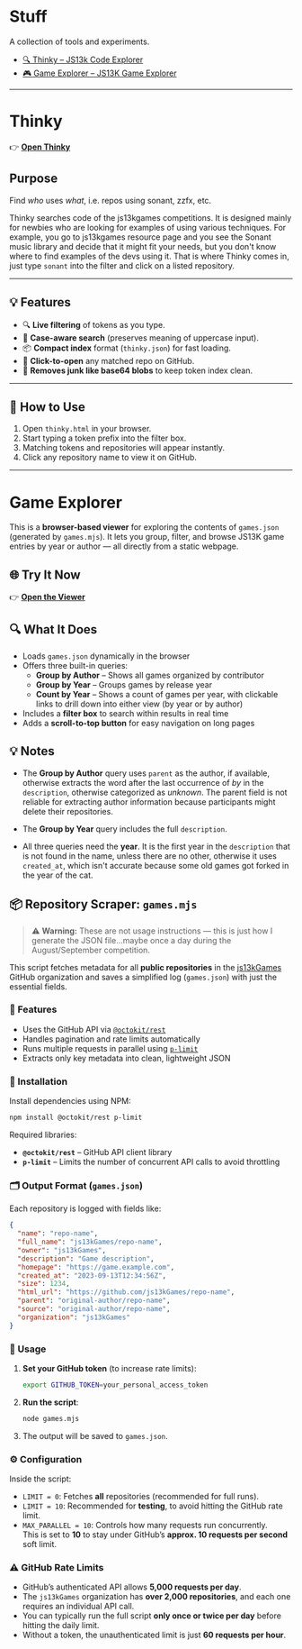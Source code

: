 
# Stuff

A collection of tools and experiments.

- [🔍 Thinky – JS13k Code Explorer](#thinky)
- [🎮 Game Explorer – JS13K Game Explorer](#game-explorer)

---




# Thinky

👉 **[Open Thinky](https://bacionejs.github.io/stuff/thinky.html)**

## Purpose  

Find *who* uses *what*, i.e. repos using sonant, zzfx, etc.

Thinky searches code of the js13kgames competitions. It is designed mainly for newbies who are looking for examples of using various techniques. For example, you go to js13kgames resource page and you see the Sonant music library and decide that it might fit your needs, but you don't know where to find examples of the devs using it. That is where Thinky comes in, just type `sonant` into the filter and click on a listed repository.

---

## 💡 Features

- 🔍 **Live filtering** of tokens as you type.
- 🧠 **Case-aware search** (preserves meaning of uppercase input).
- 📦 **Compact index** format (`thinky.json`) for fast loading.
- 📁 **Click-to-open** any matched repo on GitHub.
- 🚫 **Removes junk like base64 blobs** to keep token index clean.

---

## 🚀 How to Use

1. Open `thinky.html` in your browser.
2. Start typing a token prefix into the filter box.
3. Matching tokens and repositories will appear instantly.
4. Click any repository name to view it on GitHub.

---
 








# Game Explorer

This is a **browser-based viewer** for exploring the contents of `games.json` (generated by `games.mjs`). It lets you group, filter, and browse JS13K game entries by year or author — all directly from a static webpage.

## 🌐 Try It Now

👉 **[Open the Viewer](https://bacionejs.github.io/stuff/games.html)**

## 🔍 What It Does

- Loads `games.json` dynamically in the browser
- Offers three built-in queries:
  - **Group by Author** – Shows all games organized by contributor
  - **Group by Year** – Groups games by release year
  - **Count by Year** – Shows a count of games per year, with clickable links to drill down into either view (by year or by author)
- Includes a **filter box** to search within results in real time
- Adds a **scroll-to-top button** for easy navigation on long pages


## 💡 Notes

- The **Group by Author** query uses `parent` as the author, if available, otherwise extracts the word after the last occurrence of *by* in the `description`, otherwise categorized as *unknown*. The parent field is not reliable for extracting author information because participants might delete their repositories.

- The **Group by Year** query includes the full `description`.

- All three queries need the **year**. It is the first year in the `description` that is not found in the name, unless there are no other, otherwise it uses `created_at`, which isn't accurate because some old games got forked in the year of the cat.


## 📦 Repository Scraper: `games.mjs`
> ⚠️ **Warning:** These are not usage instructions — this is just how I generate the JSON file...maybe once a day during the August/September competition.

This script fetches metadata for all **public repositories** in the [js13kGames](https://github.com/js13kGames) GitHub organization and saves a simplified log (`games.json`) with just the essential fields.

### 🔧 Features

- Uses the GitHub API via [`@octokit/rest`](https://github.com/octokit/octokit.js)
- Handles pagination and rate limits automatically
- Runs multiple requests in parallel using [`p-limit`](https://github.com/sindresorhus/p-limit)
- Extracts only key metadata into clean, lightweight JSON

### 🧰 Installation

Install dependencies using NPM:

```bash
npm install @octokit/rest p-limit
```

Required libraries:

- **`@octokit/rest`** – GitHub API client library  
- **`p-limit`** – Limits the number of concurrent API calls to avoid throttling

### 🗂️ Output Format (`games.json`)

Each repository is logged with fields like:

```json
{
  "name": "repo-name",
  "full_name": "js13kGames/repo-name",
  "owner": "js13kGames",
  "description": "Game description",
  "homepage": "https://game.example.com",
  "created_at": "2023-09-13T12:34:56Z",
  "size": 1234,
  "html_url": "https://github.com/js13kGames/repo-name",
  "parent": "original-author/repo-name",
  "source": "original-author/repo-name",
  "organization": "js13kGames"
}
```

### 🚀 Usage

1. **Set your GitHub token** (to increase rate limits):
   ```bash
   export GITHUB_TOKEN=your_personal_access_token
   ```

2. **Run the script**:
   ```bash
   node games.mjs
   ```

3. The output will be saved to `games.json`.

### ⚙️ Configuration

Inside the script:

- `LIMIT = 0`: Fetches **all** repositories (recommended for full runs).  
- `LIMIT = 10`: Recommended for **testing**, to avoid hitting the GitHub rate limit.  
- `MAX_PARALLEL = 10`: Controls how many requests run concurrently.  
  This is set to **10** to stay under GitHub’s **approx. 10 requests per second** soft limit.

### ⚠️ GitHub Rate Limits

- GitHub’s authenticated API allows **5,000 requests per day**.
- The `js13kGames` organization has **over 2,000 repositories**, and each one requires an individual API call.
- You can typically run the full script **only once or twice per day** before hitting the daily limit.
- Without a token, the unauthenticated limit is just **60 requests per hour**.

